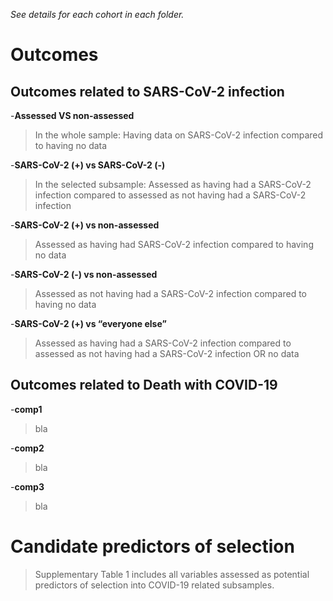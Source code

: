 *See details for each cohort in each folder.* 

# Outcomes 

## Outcomes related to SARS-CoV-2 infection

-**Assessed VS non-assessed**
>In the whole sample: Having data on SARS-CoV-2 infection compared to having no data 

-**SARS-CoV-2 (+) vs SARS-CoV-2 (-)**
>In the selected subsample: Assessed as having had a SARS-CoV-2 infection compared to assessed as not having had a SARS-CoV-2 infection 

-**SARS-CoV-2 (+) vs non-assessed**
>Assessed as having had SARS-CoV-2 infection compared to having no data 

-**SARS-CoV-2 (-) vs non-assessed**
>Assessed as not having had a SARS-CoV-2 infection compared to having no data 

-**SARS-CoV-2 (+) vs “everyone else”**
>Assessed as having had a SARS-CoV-2 infection compared to assessed as not having had a SARS-CoV-2 infection OR no data 



## Outcomes related to Death with COVID-19

-**comp1**
>bla 

-**comp2**
>bla 

-**comp3**
>bla 



# Candidate predictors of selection
>Supplementary Table 1 includes all variables assessed as potential predictors of selection into COVID-19 related subsamples.  

